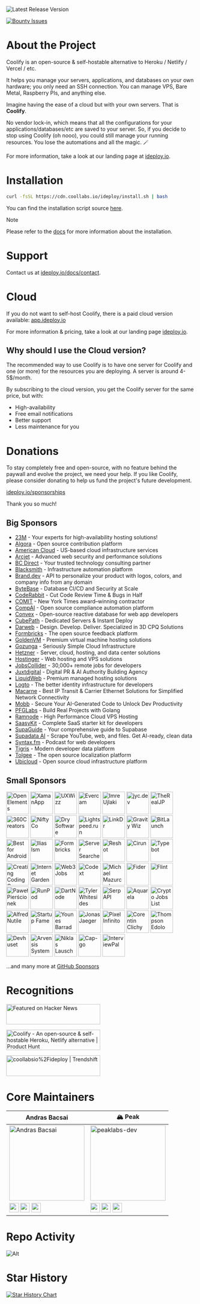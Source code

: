 ![Latest Release Version](https://img.shields.io/badge/dynamic/json?labelColor=grey&color=6366f1&label=Latest_released_version&url=https%3A%2F%2Fcdn.coollabs.io%2Fideploy%2Fversions.json&query=ideploy.v4.version&style=for-the-badge)

[![Bounty Issues](https://img.shields.io/static/v1?labelColor=grey&color=6366f1&label=Algora&message=%F0%9F%92%8E+Bounty+issues&style=for-the-badge)](https://console.algora.io/org/coollabsio/bounties/new)

# About the Project

Coolify is an open-source & self-hostable alternative to Heroku / Netlify / Vercel / etc.

It helps you manage your servers, applications, and databases on your own hardware; you only need an SSH connection. You can manage VPS, Bare Metal, Raspberry PIs, and anything else.

Imagine having the ease of a cloud but with your own servers. That is **Coolify**.

No vendor lock-in, which means that all the configurations for your applications/databases/etc are saved to your server. So, if you decide to stop using Coolify (oh nooo), you could still manage your running resources. You lose the automations and all the magic. 🪄️

For more information, take a look at our landing page at [ideploy.io](https://ideploy.io).

# Installation

```bash
curl -fsSL https://cdn.coollabs.io/ideploy/install.sh | bash
```

You can find the installation script source [here](./scripts/install.sh).

> [!NOTE]
> Please refer to the [docs](https://ideploy.io/docs/installation) for more information about the installation.

# Support

Contact us at [ideploy.io/docs/contact](https://ideploy.io/docs/contact).

# Cloud

If you do not want to self-host Coolify, there is a paid cloud version available: [app.ideploy.io](https://app.ideploy.io)

For more information & pricing, take a look at our landing page [ideploy.io](https://ideploy.io).

## Why should I use the Cloud version?

The recommended way to use Coolify is to have one server for Coolify and one (or more) for the resources you are deploying. A server is around 4-5$/month.

By subscribing to the cloud version, you get the Coolify server for the same price, but with:

- High-availability
- Free email notifications
- Better support
- Less maintenance for you

# Donations

To stay completely free and open-source, with no feature behind the paywall and evolve the project, we need your help. If you like Coolify, please consider donating to help us fund the project's future development.

[ideploy.io/sponsorships](https://ideploy.io/sponsorships)

Thank you so much!

## Big Sponsors

- [23M](https://23m.com?ref=ideploy.io) - Your experts for high-availability hosting solutions!
- [Algora](https://algora.io?ref=ideploy.io) - Open source contribution platform
- [American Cloud](https://americancloud.com?ref=ideploy.io) - US-based cloud infrastructure services
- [Arcjet](https://arcjet.com?ref=ideploy.io) - Advanced web security and performance solutions
- [BC Direct](https://bc.direct?ref=ideploy.io) - Your trusted technology consulting partner
- [Blacksmith](https://blacksmith.sh?ref=ideploy.io) - Infrastructure automation platform
- [Brand.dev](https://brand.dev?ref=ideploy.io) - API to personalize your product with logos, colors, and company info from any domain
- [ByteBase](https://www.bytebase.com?ref=ideploy.io) - Database CI/CD and Security at Scale
- [CodeRabbit](https://coderabbit.ai?ref=ideploy.io) - Cut Code Review Time & Bugs in Half
- [COMIT](https://comit.international?ref=ideploy.io) - New York Times award–winning contractor
- [CompAI](https://www.trycomp.ai?ref=ideploy.io) - Open source compliance automation platform
- [Convex](https://convex.link/ideploy.io) - Open-source reactive database for web app developers
- [CubePath](https://cubepath.com/?ref=ideploy.io) - Dedicated Servers & Instant Deploy
- [Darweb](https://darweb.nl/?ref=ideploy.io) - Design. Develop. Deliver. Specialized in 3D CPQ Solutions
- [Formbricks](https://formbricks.com?ref=ideploy.io) - The open source feedback platform
- [GoldenVM](https://billing.goldenvm.com?ref=ideploy.io) - Premium virtual machine hosting solutions
- [Gozunga](https://gozunga.com?ref=ideploy.io) - Seriously Simple Cloud Infrastructure
- [Hetzner](http://htznr.li/CoolifyXHetzner) - Server, cloud, hosting, and data center solutions
- [Hostinger](https://www.hostinger.com/vps/ideploy-hosting?ref=ideploy.io) - Web hosting and VPS solutions
- [JobsCollider](https://jobscollider.com/remote-jobs?ref=ideploy.io) - 30,000+ remote jobs for developers
- [Juxtdigital](https://juxtdigital.com?ref=ideploy.io) - Digital PR & AI Authority Building Agency
- [LiquidWeb](https://liquidweb.com?ref=ideploy.io) - Premium managed hosting solutions
- [Logto](https://logto.io?ref=ideploy.io) - The better identity infrastructure for developers
- [Macarne](https://macarne.com?ref=ideploy.io) - Best IP Transit & Carrier Ethernet Solutions for Simplified Network Connectivity
- [Mobb](https://vibe.mobb.ai/?ref=ideploy.io) - Secure Your AI-Generated Code to Unlock Dev Productivity
- [PFGLabs](https://pfglabs.com?ref=ideploy.io) - Build Real Projects with Golang
- [Ramnode](https://ramnode.com/?ref=ideploy.io) - High Performance Cloud VPS Hosting
- [SaasyKit](https://saasykit.com?ref=ideploy.io) - Complete SaaS starter kit for developers
- [SupaGuide](https://supa.guide?ref=ideploy.io) - Your comprehensive guide to Supabase
- [Supadata AI](https://supadata.ai/?ref=ideploy.io) - Scrape YouTube, web, and files. Get AI-ready, clean data
- [Syntax.fm](https://syntax.fm?ref=ideploy.io) - Podcast for web developers
- [Tigris](https://www.tigrisdata.com?ref=ideploy.io) - Modern developer data platform
- [Tolgee](https://tolgee.io?ref=ideploy.io) - The open source localization platform
- [Ubicloud](https://www.ubicloud.com?ref=ideploy.io) - Open source cloud infrastructure platform

## Small Sponsors

<a href="https://open-elements.com/?utm_source=ideploy.io"><img width="60px" alt="OpenElements" src="https://github.com/OpenElements.png"/></a>
<a href="https://xaman.app/?utm_source=ideploy.io"><img width="60px" alt="XamanApp" src="https://github.com/XamanApp.png"/></a>
<a href="https://www.uxwizz.com/?utm_source=ideploy.io"><img width="60px" alt="UXWizz" src="https://github.com/UXWizz.png"/></a>
<a href="https://evercam.io/?utm_source=ideploy.io"><img width="60px" alt="Evercam" src="https://github.com/evercam.png"/></a>
<a href="https://github.com/iujlaki"><img width="60px" alt="Imre Ujlaki" src="https://github.com/iujlaki.png"/></a>
<a href="https://bsky.app/profile/jyc.dev"><img width="60px" alt="jyc.dev" src="https://github.com/jycouet.png"/></a>
<a href="https://github.com/therealjp?utm_source=ideploy.io"><img width="60px" alt="TheRealJP" src="https://github.com/therealjp.png"/></a>
<a href="https://360creators.com/?utm_source=ideploy.io"><img width="60px" alt="360Creators" src="https://opencollective-production.s3.us-west-1.amazonaws.com/account-avatar/503e0953-bff7-4296-b4cc-5e36d40eecc0/icon-360creators.png"/></a>
<a href="https://github.com/aniftyco"><img width="60px" alt="NiftyCo" src="https://github.com/aniftyco.png"/></a>
<a href="https://dry.software/?utm_source=ideploy.io"><img width="60px" alt="Dry Software" src="https://github.com/dry-software.png"/></a>
<a href="https://lightspeed.run/?utm_source=ideploy.io"><img width="60px" alt="Lightspeed.run" src="https://github.com/lightspeedrun.png"/></a>
<a href="https://linkdr.com?utm_source=ideploy.io"><img width="60px" alt="LinkDr" src="https://github.com/LLM-Inc.png"/></a>
<a href="http://gravitywiz.com/?utm_source=ideploy.io"><img width="60px" alt="Gravity Wiz" src="https://github.com/gravitywiz.png"/></a>
<a href="https://bitlaunch.io/?utm_source=ideploy.io"><img width="60px" alt="BitLaunch" src="https://github.com/bitlaunchio.png"/></a>
<a href="https://bestforandroid.com/?utm_source=ideploy.io"><img width="60px" alt="Best for Android" src="https://github.com/bestforandroid.png"/></a>
<a href="https://il.ly/?utm_source=ideploy.io"><img width="60px" alt="Ilias Ism" src="https://github.com/Illyism.png"/></a>
<a href="https://formbricks.com/?utm_source=ideploy.io"><img width="60px" alt="Formbricks" src="https://github.com/formbricks.png"/></a>
<a href="https://www.serversearcher.com/"><img width="60px" alt="Server Searcher" src="https://github.com/serversearcher.png"/></a>
<a href="https://www.reshot.ai/?utm_source=ideploy.io"><img width="60px" alt="Reshot" src="https://ideploy.io/images/reshotai.png"/></a>
<a href="https://cirun.io/?utm_source=ideploy.io"><img width="60px" alt="Cirun" src="https://ideploy.io/images/cirun-logo.png"/></a>
<a href="https://typebot.io/?utm_source=ideploy.io"><img width="60px" alt="Typebot" src="https://cdn.bsky.app/img/avatar/plain/did:plc:gwxcta3pccyim4z5vuultdqx/bafkreig23hci7e2qpdxicsshnuzujbcbcgmydxhbybkewszdezhdodv42m@jpeg"/></a>
<a href="https://cccareers.org/?utm_source=ideploy.io"><img width="60px" alt="Creating Coding Careers" src="https://github.com/cccareers.png"/></a>
<a href="https://internetgarden.co/?utm_source=ideploy.io"><img width="60px" alt="Internet Garden" src="https://ideploy.io/images/internetgarden.ico"/></a>
<a href="https://web3.career/?utm_source=ideploy.io"><img width="60px" alt="Web3 Jobs" src="https://ideploy.io/images/web3jobs.png"/></a>
<a href="https://codext.link/ideploy-io?utm_source=ideploy.io"><img width="60px" alt="Codext" src="https://ideploy.io/images/codext.jpg"/></a>
<a href="https://github.com/monocursive"><img width="60px" alt="Michael Mazurczak" src="https://github.com/monocursive.png"/></a>
<a href="https://fider.io/?utm_source=ideploy.io"><img width="60px" alt="Fider" src="https://github.com/getfider.png"/></a>
<a href="https://www.flint.sh/en/home?utm_source=ideploy.io"><img width="60px" alt="Flint" src="https://github.com/Flint-company.png"/></a>
<a href="https://github.com/urtho"><img width="60px" alt="Paweł Pierścionek" src="https://github.com/urtho.png"/></a>
<a href="https://www.runpod.io/?utm_source=ideploy.io"><img width="60px" alt="RunPod" src="https://ideploy.io/images/runpod.svg"/></a>
<a href="https://dartnode.com/?utm_source=ideploy.io"><img width="60px" alt="DartNode" src="https://github.com/dartnode.png"/></a>
<a href="https://github.com/whitesidest"><img width="60px" alt="Tyler Whitesides" src="https://avatars.githubusercontent.com/u/12365916?s=52&v=4"/></a>
<a href="https://serpapi.com/?utm_source=ideploy.io"><img width="60px" alt="SerpAPI" src="https://github.com/serpapi.png"/></a>
<a href="https://aquarela.io"><img width="60px" alt="Aquarela" src="https://github.com/aquarela-io.png"/></a>
<a href="https://cryptojobslist.com/?utm_source=ideploy.io"><img width="60px" alt="Crypto Jobs List" src="https://github.com/cryptojobslist.png"/></a>
<a href="https://www.youtube.com/@AlfredNutile?utm_source=ideploy.io"><img width="60px" alt="Alfred Nutile" src="https://github.com/alnutile.png"/></a>
<a href="https://startupfa.me?utm_source=ideploy.io"><img width="60px" alt="Startup Fame" src="https://github.com/startupfame.png"/></a>
<a href="https://barrad.me/?utm_source=ideploy.io"><img width="60px" alt="Younes Barrad" src="https://github.com/Flowko.png"/></a>
<a href="https://jonasjaeger.com?utm_source=ideploy.io"><img width="60px" alt="Jonas Jaeger" src="https://github.com/toxin20.png"/></a>
<a href="https://pixel.ao/?utm_source=ideploy.io"><img width="60px" alt="Pixel Infinito" src="https://github.com/pixelinfinito.png"/></a>
<a href="https://github.com/corentinclichy"><img width="60px" alt="Corentin Clichy" src="https://github.com/corentinclichy.png"/></a>
<a href="https://x.com/mrsmith9ja?utm_source=ideploy.io"><img width="60px" alt="Thompson Edolo" src="https://github.com/verygreenboi.png"/></a>
<a href="https://devhuset.no?utm_source=ideploy.io"><img width="60px" alt="Devhuset" src="https://github.com/devhuset.png"/></a>
<a href="https://arvensis.systems/?utm_source=ideploy.io"><img width="60px" alt="Arvensis Systems" src="https://ideploy.io/images/arvensis.png"/></a>
<a href="https://github.com/Niki2k1"><img width="60px" alt="Niklas Lausch" src="https://github.com/Niki2k1.png"/></a>
<a href="https://capgo.app/?utm_source=ideploy.io"><img width="60px" alt="Cap-go" src="https://github.com/cap-go.png"/></a>
<a href="https://interviewpal.com/?utm_source=ideploy.io"><img width="60px" alt="InterviewPal" src="/public/svgs/interviewpal.svg"/></a>

...and many more at [GitHub Sponsors](https://github.com/sponsors/coollabsio)

# Recognitions

<p>
<a href="https://news.ycombinator.com/item?id=26624341">
  <img
    style="width: 250px; height: 54px;" width="250" height="54"
    alt="Featured on Hacker News"
    src="https://hackernews-badge.vercel.app/api?id=26624341"
  />
</a>
</p>

<a href="https://www.producthunt.com/posts/ideploy?ref=badge-featured&utm_medium=badge&utm_souce=badge-ideploy" target="_blank"><img src="https://api.producthunt.com/widgets/embed-image/v1/featured.svg?post_id=338273&theme=light" alt="Coolify - An&#0032;open&#0045;source&#0032;&#0038;&#0032;self&#0045;hostable&#0032;Heroku&#0044;&#0032;Netlify&#0032;alternative | Product Hunt" style="width: 250px; height: 54px;" width="250" height="54" /></a>

<a href="https://trendshift.io/repositories/634" target="_blank"><img src="https://trendshift.io/api/badge/repositories/634" alt="coollabsio%2Fideploy | Trendshift" style="width: 250px; height: 55px;" width="250" height="55"/></a>

# Core Maintainers

| Andras Bacsai                                                                                                                                                                                                                                                                                                                                                        | 🏔️ Peak                                                                                                                                                                                                                                                                                                                                                                |
| -------------------------------------------------------------------------------------------------------------------------------------------------------------------------------------------------------------------------------------------------------------------------------------------------------------------------------------------------------------------- | ---------------------------------------------------------------------------------------------------------------------------------------------------------------------------------------------------------------------------------------------------------------------------------------------------------------------------------------------------------------------- |
| <img src="https://github.com/andrasbacsai.png" width="200px" alt="Andras Bacsai" />                                                                                                                                                                                                                                                                                  | <img src="https://github.com/peaklabs-dev.png" width="200px" alt="peaklabs-dev" />                                                                                                                                                                                                                                                                                     |
| <a href="https://github.com/andrasbacsai"><img src="https://api.iconify.design/devicon:github.svg" width="25px"></a> <a href="https://x.com/heyandras"><img src="https://api.iconify.design/devicon:twitter.svg" width="25px"></a> <a href="https://bsky.app/profile/heyandras.dev"><img src="https://api.iconify.design/simple-icons:bluesky.svg" width="25px"></a> | <a href="https://github.com/peaklabs-dev"><img src="https://api.iconify.design/devicon:github.svg" width="25px"></a> <a href="https://x.com/peaklabs_dev"><img src="https://api.iconify.design/devicon:twitter.svg" width="25px"></a> <a href="https://bsky.app/profile/peaklabs.dev"><img src="https://api.iconify.design/simple-icons:bluesky.svg" width="25px"></a> |

# Repo Activity

![Alt](https://repobeats.axiom.co/api/embed/eab1c8066f9c59d0ad37b76c23ebb5ccac4278ae.svg 'Repobeats analytics image')

# Star History

[![Star History Chart](https://api.star-history.com/svg?repos=coollabsio/ideploy&type=Date)](https://star-history.com/#coollabsio/ideploy&Date)
